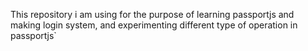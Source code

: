 This repository i am using for the purpose of learning passportjs 
and making login system, and experimenting different type of operation
in passportjs`
